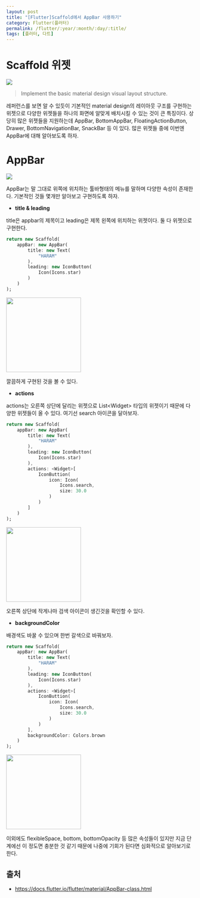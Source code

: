 ```yaml
---
layout: post
title: "[Flutter]Scaffold에서 AppBar 사용하기"
category: Flutter(플러터)
permalink: /flutter/:year/:month/:day/:title/
tags: [플러터, 다트]
---
```


# Scaffold 위젯

<img src="https://storage.googleapis.com/material-design/publish/material_v_11/assets/0Bx4BSt6jniD7T0hfM01sSmRyTG8/layout_structure_regions_mobile.png">

> Implement the basic material design visual layout structure.

레퍼런스를 보면 알 수 있듯이 기본적인 material design의 레이아웃 구조를 구현하는 위젯으로 다양한 위젯들을 하나의 화면에 알맞게 배치시킬 수 있는 것이 큰 특징이다. 상당히 많은 위젯들을 지원하는데 AppBar, BottomAppBar, FloatingActionButton, Drawer, BottomNavigationBar, SnackBar 등 이 있다. 많은 위젯들 중에 이번엔 AppBar에 대해 알아보도록 하자.



# AppBar

<img src="https://flutter.github.io/assets-for-api-docs/assets/material/app_bar.png">

AppBar는 말 그대로 위쪽에 위치하는 툴바형태의 메뉴를 말하며 다양한 속성이 존재한다. 기본적인 것들 몇개만 알아보고 구현하도록 하자.

* **title & leading**

title은 appbar의 제목이고 leading은 제목 왼쪽에 위치하는 위젯이다. 둘 다 위젯으로 구현한다.

```dart
return new Scaffold(
	appBar: new AppBar(
    	title: new Text(
        	"HARAM"
        ),
        leading: new IconButton(
        	Icon(Icons.star)
        )
    )
);
```

<img src="https://user-images.githubusercontent.com/35518072/42302689-52692576-8057-11e8-8771-be1d8781fe23.png" width="200px">

깔끔하게 구현된 것을 볼 수 있다.

* **actions**

actions는 오른쪽 상단에 달리는 위젯으로 List\<Widget> 타입의 위젯이기 때문에 다양한 위젯들이 올 수 있다. 여기선 search 아이콘을 달아보자.

```dart
return new Scaffold(
	appBar: new AppBar(
    	title: new Text(
        	"HARAM"
        ),
        leading: new IconButton(
        	Icon(Icons.star)
        ),
        actions: <Widget>[
            IconButtion(
            	icon: Icon(
                    Icons.search,
                    size: 30.0
                )
            )
        ]
    )
);
```

<img src="https://user-images.githubusercontent.com/35518072/42302785-fae5b39a-8057-11e8-97cb-dd72e0ffe251.png" width="200px">

오른쪽 상단에 작게나마 검색 아이콘이 생긴것을 확인할 수 있다.

* **backgroundColor**

배경색도 바꿀 수 있으며 한번 갈색으로 바꿔보자.

```dart
return new Scaffold(
	appBar: new AppBar(
    	title: new Text(
        	"HARAM"
        ),
        leading: new IconButton(
        	Icon(Icons.star)
        ),
        actions: <Widget>[
            IconButtion(
            	icon: Icon(
                    Icons.search,
                    size: 30.0
                )
            )
        ],
        backgroundColor: Colors.brown
    )
);
```

<img src="https://user-images.githubusercontent.com/35518072/42302898-d21b6d8c-8058-11e8-867e-bb5c9371104b.png" width="200px">

이외에도 flexibleSpace, bottom, bottomOpacity 등 많은 속성들이 있지만 지금 단계에선 이 정도면 충분한 것 같기 때문에 나중에 기회가 된다면 심화적으로 알아보기로 한다.



## 출처

* https://docs.flutter.io/flutter/material/AppBar-class.html